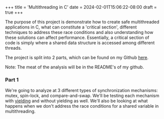 +++
title = 'Multithreading in C'
date = 2024-02-01T15:06:22-08:00
draft = true
+++

The purpose of this project is demonstrate how to create safe multithreaded applications in C, what can constitute a 'critical section', different techniques to address these race conditions and also understanding how these solutions can affect performance. Essentially, a critical section of code is simply where a shared data structure is accessed among different threads.

The project is split into 2 parts, which can be found on my Github [here](https://github.com/akhoshrozeh/multithreading-in-c/). 

Note: The meat of the analysis will be in the README's of my github.

### Part 1
We're going to analyze at 3 different types of synchronization mechanisms: mutex, spin-lock, and compare-and-swap. We'll be testing each mechanism with [yielding](https://en.wikipedia.org/wiki/Yield_(multithreading)) and without yielding as well. We'll also be looking at what happens when we don't address the race conditions for a shared variable in multithreading.